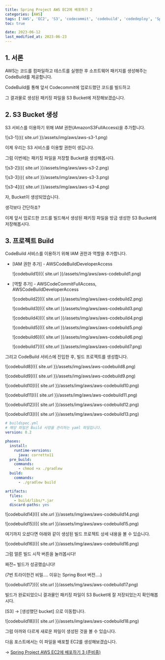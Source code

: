 ```yaml
---
title: Spring Project AWS EC2에 배포하기 2
categories: [AWS]
tags: ['AWS', 'EC2', 'S3', 'codecommit', 'codebuild', 'codedeploy', 'Spring EC2']
toc: true

date: 2023-06-12
last_modified_at: 2023-06-23
---
```


## 1. 서론

AWS는 코드를 컴파일하고 테스트를 실행한 후 소프트웨어 패키지를 생성해주는 CodeBuild를 제공합니다.

CodeBuild를 통해 앞서 Codecommit에 업로드했던 코드를 빌드하고 

그 결과물로 생성된 패키징 파일을 S3 Bucket에 저장해보겠습니다.

## 2. S3 Bucket 생성

S3 서비스를 이용하기 위해 IAM 권한(AmazonS3FullAccess)을 추가합니다.

   ![s3-1]({{ site.url }}/assets/img/aws/aws-s3-1.png)

이제 우리는 S3 서비스를 이용할 권한이 생깁니다.

그럼 이번에는 패키징 파일을 저장할 Bucket을 생성해봅시다.

![s3-2]({{ site.url }}/assets/img/aws/aws-s3-2.png)

![s3-3]({{ site.url }}/assets/img/aws/aws-s3-3.png)

![s3-4]({{ site.url }}/assets/img/aws/aws-s3-4.png)

자, Bucket이 생성되었습니다.

생각보다 간단하죠?

이제 앞서 업로드한 코드를 빌드해서 생성된 패키징 파일을 방금 생성한 S3 Bucket에 저장해봅시다.

## 3. 프로젝트 Build

CodeBuild 서비스를 이용하기 위해 IAM 권한과 역할을 추가합니다.

* [IAM 권한 추가] - AWSCodeBuildDeveloperAccess

   ![codebuild1]({{ site.url }}/assets/img/aws/aws-codebuild1.png)

* [역할 추가] - AWSCodeCommitFullAccess, AWSCodeBuildDeveloperAccess

   ![codebuild2]({{ site.url }}/assets/img/aws/aws-codebuild2.png)

   ![codebuild3]({{ site.url }}/assets/img/aws/aws-codebuild3.png)

   ![codebuild4]({{ site.url }}/assets/img/aws/aws-codebuild4.png)

   ![codebuild5]({{ site.url }}/assets/img/aws/aws-codebuild5.png)

   ![codebuild6]({{ site.url }}/assets/img/aws/aws-codebuild6.png)

   ![codebuild7]({{ site.url }}/assets/img/aws/aws-codebuild7.png)

그리고 CodeBuild 서비스에 진입한 후, 빌드 프로젝트를 생성합니다.

![codebuild8]({{ site.url }}/assets/img/aws/aws-codebuild8.png)

![codebuild9]({{ site.url }}/assets/img/aws/aws-codebuild9.png)

![codebuild10]({{ site.url }}/assets/img/aws/aws-codebuild10.png)

![codebuild11]({{ site.url }}/assets/img/aws/aws-codebuild11.png)

![codebuild12]({{ site.url }}/assets/img/aws/aws-codebuild12.png)

![codebuild13]({{ site.url }}/assets/img/aws/aws-codebuild13.png)

```yaml
# buildspec.yml
# 해당 파일은 Build 사양을 관리하는 yaml 파일입니다.
version: 0.2

phases:
  install:
    runtime-versions:
      java: corretto11
  pre_build:
    commands:
      - chmod +x ./gradlew
  build:
    commands:
      - ./gradlew build

artifacts:
  files:
    - build/libs/*.jar
  discard-paths: yes

```

![codebuild14]({{ site.url }}/assets/img/aws/aws-codebuild14.png)

![codebuild15]({{ site.url }}/assets/img/aws/aws-codebuild15.png)

여기까지 오셨다면 아래와 같이 생성된 빌드 프로젝트 상세 내용을 볼 수 있습니다.

![codebuild16]({{ site.url }}/assets/img/aws/aws-codebuild16.png)

그럼 얼른 빌드 시작 버튼을 눌러봅시다!

짜잔~ 빌드가 성공했습니다!

(7번 트라이한건 비밀.... 이유는 Spring Boot 버전....)

![codebuild17]({{ site.url }}/assets/img/aws/aws-codebuild17.png)

빌드가 완료되었으니 결과물인 패키징 파일이 S3 Bucket에 잘 저장되었는지 확인해봅시다.

[S3] → [생성했던 bucket] 으로 이동합니다.

![codebuild18]({{ site.url }}/assets/img/aws/aws-codebuild18.png)

그럼 아까와 다르게 새로운 파일이 생성된 것을 볼 수 있습니다.

다음 포스트에서는 이 파일을 배포할 EC2를 생성해보겠습니다.

→ [Spring Project AWS EC2에 배포하기 3 (준비중)]()